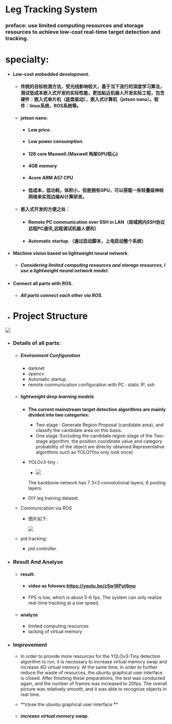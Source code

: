 # Leg Tracking System

### preface: use limited computing resources and storage resources to achieve low-cost real-time target detection and tracking.



# specialty:

- #### Low-cost embedded development.

  - #### 传统的目标检测方法，受光线影响较大，基于当下流行的深度学习算法，测试低成本嵌入式开发的实际性能，更加贴近机器人开发实际工程，包含硬件：嵌入式单片机（底盘驱动），嵌入式计算机（jetson nano）。软件：linux系统，ROS系统等。

  - #### jetson nano: 

    - #### Low price.

    - #### Low power consumption.

    - #### 128 core Maxwell.(Maxwell 构架GPU核心)

    - #### 4GB memory

    - #### 4core ARM A57 CPU

    - #### 低成本，低功耗，体积小，但是拥有GPU，可以搭载一些轻量级神经网络来实现边缘AI计算研发。

  - #### 嵌入式开发的方便之处：

    - #### Remote PC communication over SSH in LAN（局域网内SSH协议远程PC通讯,远程调试机器人便利）

    - #### Automatic startup.（通过启动脚本，上电启动整个系统）

- #### Machine vision based on lightweight neural network.

  - ##### Considering limited computing resources and storage resources, I use a lightweight neural network model.

- #### Connect all parts with ROS.

  - ##### All parts connect each other via ROS.





- # Project Structure

![](https://github.com/zhuzhengming/dip_leg_tracking/picture/pic1.png)

- ### Details of all parts:

  - ##### Environment Configuration

    - darknet
    - opencv
    - Automatic startup
    - remote communication configuration with PC : static IP, ssh

  - ##### lightweight deep learning models

    - **The current mainstream target detection algorithms are mainly divided into two categories:**

      - Two stage :  Generate Region Proposal (candidate area), and classify the candidate area on this basis.
      - One stage :Excluding the candidate region stage of the Two-stage algorithm, the position coordinate value and category probability of the object are directly obtained.Representative algorithms such as YOLO(You only look once)

    - YOLOv3-tiny :

      - ![](https://github.com/zhuzhengming/dip_leg_tracking/picture/pic2.png)

      The backbone network has 7 3×3 convolutional layers, 6 pooling layers.

    - DIY leg training dataset.

      

  - Communication via ROS

    - 图片如下:

      ![](https://github.com/zhuzhengming/dip_leg_tracking/picture/pic3.png)

  - pid tracking: 

    - pid controller.

  

- ### Result And Analyse

  - #### result: 

    - #### video as foloows:https://youtu.be/zSw16Put6mo

    - FPS is low, which is about 5-6 fps.  The system can only realize real-time tracking at a low speed. 

  - #### analyze

    - limited computing resources
    - lacking of virtual memory 

- ### Improvement

  - In order to provide more resources for the YOLOv3-Tiny detection algorithm to run, it is necessary to increase virtual memory swap and increase 4G virtual memory. At the same time, in order to further reduce the waste of resources, the ubuntu graphical user interface is closed. After finishing these preparations, the test was conducted again, and the number of frames was increased to 20fps. The overall picture was relatively smooth, and it was able to recognize objects in real time.

  - **close the ubuntu graphical user interface **

  - ##### increase virtual memory swap.

